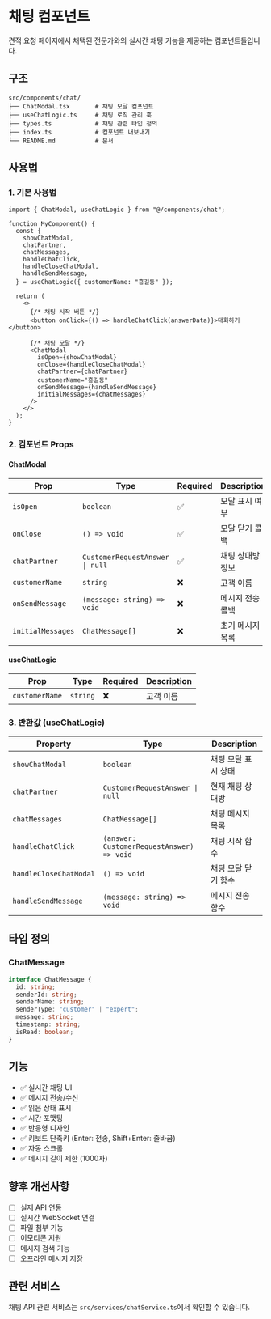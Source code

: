 # 채팅 컴포넌트

견적 요청 페이지에서 채택된 전문가와의 실시간 채팅 기능을 제공하는 컴포넌트들입니다.

## 구조

```
src/components/chat/
├── ChatModal.tsx       # 채팅 모달 컴포넌트
├── useChatLogic.ts     # 채팅 로직 관리 훅
├── types.ts            # 채팅 관련 타입 정의
├── index.ts            # 컴포넌트 내보내기
└── README.md           # 문서
```

## 사용법

### 1. 기본 사용법

```tsx
import { ChatModal, useChatLogic } from "@/components/chat";

function MyComponent() {
  const {
    showChatModal,
    chatPartner,
    chatMessages,
    handleChatClick,
    handleCloseChatModal,
    handleSendMessage,
  } = useChatLogic({ customerName: "홍길동" });

  return (
    <>
      {/* 채팅 시작 버튼 */}
      <button onClick={() => handleChatClick(answerData)}>대화하기</button>

      {/* 채팅 모달 */}
      <ChatModal
        isOpen={showChatModal}
        onClose={handleCloseChatModal}
        chatPartner={chatPartner}
        customerName="홍길동"
        onSendMessage={handleSendMessage}
        initialMessages={chatMessages}
      />
    </>
  );
}
```

### 2. 컴포넌트 Props

#### ChatModal

| Prop              | Type                            | Required | Description      |
| ----------------- | ------------------------------- | -------- | ---------------- |
| `isOpen`          | `boolean`                       | ✅       | 모달 표시 여부   |
| `onClose`         | `() => void`                    | ✅       | 모달 닫기 콜백   |
| `chatPartner`     | `CustomerRequestAnswer \| null` | ✅       | 채팅 상대방 정보 |
| `customerName`    | `string`                        | ❌       | 고객 이름        |
| `onSendMessage`   | `(message: string) => void`     | ❌       | 메시지 전송 콜백 |
| `initialMessages` | `ChatMessage[]`                 | ❌       | 초기 메시지 목록 |

#### useChatLogic

| Prop           | Type     | Required | Description |
| -------------- | -------- | -------- | ----------- |
| `customerName` | `string` | ❌       | 고객 이름   |

### 3. 반환값 (useChatLogic)

| Property               | Type                                      | Description         |
| ---------------------- | ----------------------------------------- | ------------------- |
| `showChatModal`        | `boolean`                                 | 채팅 모달 표시 상태 |
| `chatPartner`          | `CustomerRequestAnswer \| null`           | 현재 채팅 상대방    |
| `chatMessages`         | `ChatMessage[]`                           | 채팅 메시지 목록    |
| `handleChatClick`      | `(answer: CustomerRequestAnswer) => void` | 채팅 시작 함수      |
| `handleCloseChatModal` | `() => void`                              | 채팅 모달 닫기 함수 |
| `handleSendMessage`    | `(message: string) => void`               | 메시지 전송 함수    |

## 타입 정의

### ChatMessage

```typescript
interface ChatMessage {
  id: string;
  senderId: string;
  senderName: string;
  senderType: "customer" | "expert";
  message: string;
  timestamp: string;
  isRead: boolean;
}
```

## 기능

- ✅ 실시간 채팅 UI
- ✅ 메시지 전송/수신
- ✅ 읽음 상태 표시
- ✅ 시간 포맷팅
- ✅ 반응형 디자인
- ✅ 키보드 단축키 (Enter: 전송, Shift+Enter: 줄바꿈)
- ✅ 자동 스크롤
- ✅ 메시지 길이 제한 (1000자)

## 향후 개선사항

- [ ] 실제 API 연동
- [ ] 실시간 WebSocket 연결
- [ ] 파일 첨부 기능
- [ ] 이모티콘 지원
- [ ] 메시지 검색 기능
- [ ] 오프라인 메시지 저장

## 관련 서비스

채팅 API 관련 서비스는 `src/services/chatService.ts`에서 확인할 수 있습니다.
